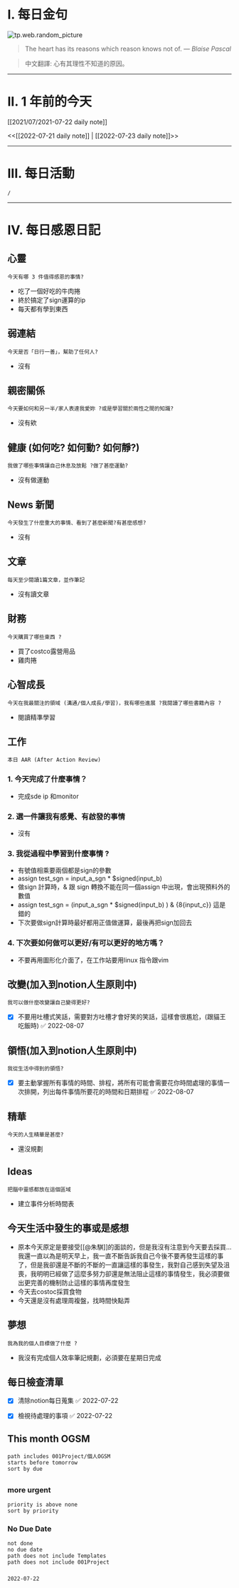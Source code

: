 # I. 每日金句
![tp.web.random_picture](https://images.unsplash.com/photo-1657039038600-cacebc83c0f1?crop=entropy&cs=tinysrgb&fit=crop&fm=jpg&h=1080&ixid=MnwxfDB8MXxyYW5kb218MHx8fHx8fHx8MTY1ODQ0OTkzNg&ixlib=rb-1.2.1&q=80&w=1920) <br>
> The heart has its reasons which reason knows not of.
> — <cite>Blaise Pascal</cite>

>中文翻譯:
>心有其理性不知道的原因。
---

# II. 1 年前的今天
[[2021/07/2021-07-22 daily note]]

<<[[2022-07-21 daily note]] | [[2022-07-23 daily note]]>>

---
# III. 每日活動
```ActivityHistory
/

```

---
# IV. 每日感恩日記
## 心靈
```note-brown
今天有哪 3 件值得感恩的事情?
```
- 吃了一個好吃的牛肉捲
- 終於搞定了sign運算的ip
- 每天都有學到東西

## 弱連結
```note-brown
今天是否「日行一善」，幫助了任何人?
```
- 沒有

## 親密關係
```note-brown
今天要如何和另一半/家人表達我愛妳 ?或是學習關於兩性之間的知識?
```
- 沒有欸

## 健康 (如何吃? 如何動? 如何靜?)
```note-brown
我做了哪些事情讓自己休息及放鬆 ?做了甚麼運動?
```
- 沒有做運動

## News 新聞
```note-brown
今天發生了什麼重大的事情、看到了甚麼新聞?有甚麼感想?
```
- 沒有

## 文章
```note-brown
每天至少閱讀1篇文章，並作筆記
```
- 沒有讀文章

## 財務
```note-brown
今天購買了哪些東西 ?
```
- 買了costco露營用品
- 雞肉捲

## 心智成長
```note-brown
今天在我最關注的領域 (溝通/個人成長/學習)，我有哪些進展 ?我閱讀了哪些書籍內容 ?
```
- 閱讀精準學習

## 工作
```note-brown
本日 AAR (After Action Review)
```

### 1. 今天完成了什麼事情？ 
- 完成sde ip 和monitor

### 2. 選一件讓我有感覺、有啟發的事情 
- 沒有

### 3. 我從過程中學習到什麼事情 ? 
- 有號值相乘要兩個都是sign的參數
- assign test_sgn = input_a_sgn * $signed(input_b)
- 做sign 計算時，& 跟 sign 轉換不能在同一個assign 中出現，會出現預料外的數值
- assign test_sgn = (input_a_sgn * $signed(input_b) ) & {8{input_c}}  這是錯的
- 下次要做sign計算時最好都用正值做運算，最後再把sign加回去

### 4. 下次要如何做可以更好/有可以更好的地方嗎？
- 不要再用圖形化介面了，在工作站要用linux 指令跟vim

## 改變(加入到notion人生原則中)
```note-brown
我可以做什麼改變讓自己變得更好?
```
- [x] 不要用吐槽式笑話，需要對方吐槽才會好笑的笑話，這樣會很尷尬，(跟貓王吃飯時) ✅ 2022-08-07

## 領悟(加入到notion人生原則中)
```note-brown
我從生活中得到的領悟?
```
- [x] 要主動掌握所有事情的時間、排程，將所有可能會需要花你時間處理的事情一次排開，列出每件事情所要花的時間和日期排程 ✅ 2022-08-07

## 精華
```note-brown
今天的人生精華是甚麼?
```
- 還沒規劃

## Ideas
```note-brown
把腦中靈感都放在這個區域
```
- 建立事件分析時間表

## 今天生活中發生的事或是感想
- 原本今天原定是要接受[[@朱騏]]的面談的，但是我沒有注意到今天要去採買...我還一直以為是明天早上，我一直不斷告訴我自己今後不要再發生這樣的事了，但是我卻還是不斷的不斷的一直讓這樣的事發生，我對自己感到失望及沮喪，我明明已經做了這麼多努力卻還是無法阻止這樣的事情發生，我必須要做出更完善的機制防止這樣的事情再度發生
- 今天去costoc採買食物
- 今天還是沒有處理周複盤，找時間快點弄

## 夢想
```note-brown
我為我的個人目標做了什麼 ?
```
- 我沒有完成個人效率筆記規劃，必須要在星期日完成

## 每日檢查清單
- [x] 清除notion每日蒐集 ✅ 2022-07-22
- [x] 檢視待處理的事項 ✅ 2022-07-22
 

## This month OGSM 
```
path includes 001Project/個人OGSM
starts before tomorrow
sort by due
```

##  
### more urgent
```
priority is above none
sort by priority
```
### No Due Date
```
not done
no due date
path does not include Templates
path does not include 001Project
```

### 

```
2022-07-22
```

